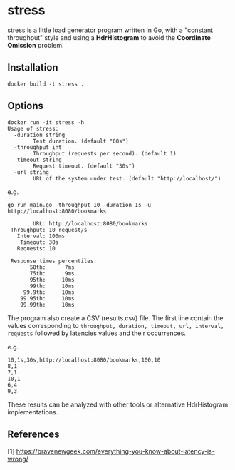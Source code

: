 # stress

stress is a little load generator program written in Go, with a "constant throughput" style and using a **HdrHistogram** to avoid the **Coordinate Omission** problem.

## Installation
````
docker build -t stress .
````

## Options
```
docker run -it stress -h
Usage of stress:
  -duration string
    	Test duration. (default "60s")
  -throughput int
    	Throughput (requests per second). (default 1)
  -timeout string
    	Request timeout. (default "30s")
  -url string
    	URL of the system under test. (default "http://localhost/")
```

e.g.
```
go run main.go -throughput 10 -duration 1s -u http://localhost:8080/bookmarks

        URL: http://localhost:8080/bookmarks
 Throughput: 10 request/s
   Interval: 100ms
    Timeout: 30s
   Requests: 10

 Response times percentiles:
       50th:      7ms
       75th:      9ms
       95th:     10ms
       99th:     10ms
     99.9th:     10ms
    99.95th:     10ms
    99.99th:     10ms

```

The program also create a CSV (results.csv) file. The first line contain the values corresponding to `throughput, duration, timeout, url, interval, requests`
followed by latencies values and their occurrences.

e.g.
```
10,1s,30s,http://localhost:8080/bookmarks,100,10
8,1
7,1
10,1
6,4
9,3
```

These results can be analyzed with other tools or alternative HdrHistogram implementations.

## References
[1] https://bravenewgeek.com/everything-you-know-about-latency-is-wrong/
